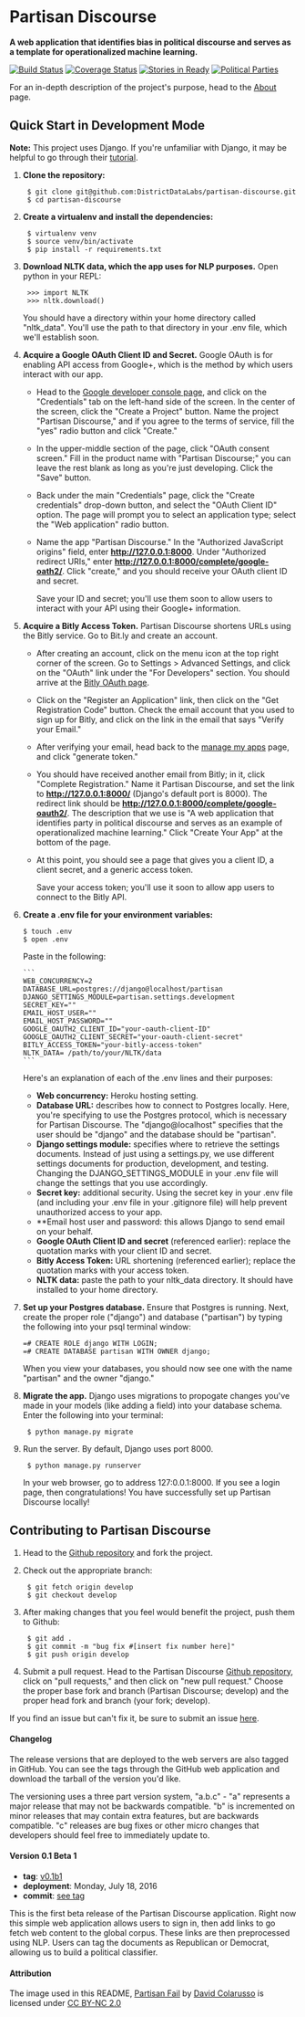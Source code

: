 # Partisan Discourse

**A web application that identifies bias in political discourse and serves as a template for operationalized machine learning.**

[![Build Status][travis_img]][travis_href]
[![Coverage Status][coveralls_img]][coveralls_href]
[![Stories in Ready][waffle_img]][waffle_href]
[![Political Parties](img/partisan.jpg)][partisan.jpg]

For an in-depth description of the project's purpose, head to the [About](about.md) page.

## Quick Start in Development Mode

**Note:**
This project uses Django. If you're unfamiliar with Django, it may be helpful to go through their [tutorial](https://docs.djangoproject.com/en/1.10/intro/tutorial01/).

1. **Clone the repository:**

        $ git clone git@github.com:DistrictDataLabs/partisan-discourse.git
        $ cd partisan-discourse


2. **Create a virtualenv and install the dependencies:**

        $ virtualenv venv
        $ source venv/bin/activate
        $ pip install -r requirements.txt


3. **Download NLTK data, which the app uses for NLP purposes.** Open python in your REPL:

        >>> import NLTK
        >>> nltk.download()


    You should have a directory within your home directory called "nltk_data". You'll use the path to that directory in your .env file, which we'll establish soon.

4.  **Acquire a Google OAuth Client ID and Secret.** Google OAuth is for enabling API access from Google+, which is the method by which users interact with our app.
      - Head to the [Google developer console page](https://console.developers.google.com), and click on the "Credentials" tab on the left-hand side of the screen. In the center of the screen, click the "Create a Project" button. Name the project "Partisan Discourse," and if you agree to the terms of service, fill the "yes" radio button and click "Create."
      - In the upper-middle section of the page, click "OAuth consent screen." Fill in the product name with "Partisan Discourse;" you can leave the rest blank as long as you're just developing. Click the "Save" button.
      - Back under the main "Credentials" page, click the "Create credentials" drop-down button, and select the "OAuth Client ID" option. The page will prompt you to select an application type; select the "Web application" radio button.
      - Name the app "Partisan Discourse." In the "Authorized JavaScript origins" field, enter **http://127.0.0.1:8000**. Under "Authorized redirect URIs," enter **http://127.0.0.1:8000/complete/google-oath2/**. Click "create," and you should receive your OAuth client ID and secret.  


        Save your ID and secret; you'll use them soon to allow users to interact with your API using their Google+ information.  


5.  **Acquire a Bitly Access Token.** Partisan Discourse shortens URLs using the Bitly service. Go to Bit.ly and create an account.
    - After creating an account, click on the menu icon at the top right corner of the screen. Go to Settings > Advanced Settings, and click on the "OAuth" link under the "For Developers" section. You should arrive at the [Bitly OAuth page](https://bitly.com/a/oauth_apps).
    - Click on the "Register an Application" link, then click on the "Get Registration Code" button. Check the email account that you used to sign up for Bitly, and click on the link in the email that says "Verify your Email."
    - After verifying your email, head back to the [manage my apps](https://bitly.com/a/oauth_apps) page, and click "generate token."
    - You should have received another email from Bitly; in it, click "Complete Registration." Name it Partisan Discourse, and set the link to **http://127.0.0.1:8000/** (Django's default port is 8000). The redirect link should be **http://127.0.0.1:8000/complete/google-oauth2/**. The description that we use is "A web application that identifies party in political discourse and serves as an example of operationalized machine learning." Click "Create Your App" at the bottom of the page.
    - At this point, you should see a page that gives you a client ID, a client secret, and a generic access token.


        Save your access token; you'll use it soon to allow app users to connect to the Bitly API.   


6.  **Create a .env file for your environment variables:**

        $ touch .env  
        $ open .env

    Paste in the following:

        ```
        WEB_CONCURRENCY=2  
        DATABASE_URL=postgres://django@localhost/partisan  
        DJANGO_SETTINGS_MODULE=partisan.settings.development  
        SECRET_KEY=""  
        EMAIL_HOST_USER=""  
        EMAIL_HOST_PASSWORD=""  
        GOOGLE_OAUTH2_CLIENT_ID="your-oauth-client-ID"  
        GOOGLE_OAUTH2_CLIENT_SECRET="your-oauth-client-secret"  
        BITLY_ACCESS_TOKEN="your-bitly-access-token"  
        NLTK_DATA= /path/to/your/NLTK/data  
        ```

      Here's an explanation of each of the .env lines and their purposes:  

      - **Web concurrency:** Heroku hosting setting.
      - **Database URL:** describes how to connect to Postgres locally. Here, you're specifying to use the Postgres protocol, which is necessary for Partisan Discourse. The "django@localhost" specifies that the user should be "django" and the database should be "partisan".
      - **Django settings module:** specifies where to retrieve the settings documents. Instead of just using a settings.py, we use different settings documents for production, development, and testing. Changing the DJANGO_SETTINGS_MODULE in your .env file will change the settings that you use accordingly.
      - **Secret key:** additional security. Using the secret key in your .env file (and including your .env file in your .gitignore file) will help prevent unauthorized access to your app.
      - **Email host user and password: this allows Django to send email on your behalf.
      - **Google OAuth Client ID and secret** (referenced earlier): replace the quotation marks with your client ID and secret.
      - **Bitly Access Token:** URL shortening (referenced earlier); replace the quotation marks with your access token.
      - **NLTK data:** paste the path to your nltk_data directory. It should have installed to your home directory.  



7.  **Set up your Postgres database.** Ensure that Postgres is running. Next, create the proper role ("django") and database ("partisan") by typing the following into your psql terminal window:

        =# CREATE ROLE django WITH LOGIN;
        =# CREATE DATABASE partisan WITH OWNER django;

    When you view your databases, you should now see one with the name "partisan" and the owner "django."

8. **Migrate the app.** Django uses migrations to propogate changes you've made in your models (like adding a field) into your database schema. Enter the following into your terminal:

        $ python manage.py migrate


9. Run the server. By default, Django uses port 8000.

        $ python manage.py runserver

      In your web browser, go to address 127:0.0.1:8000. If you see a login page, then congratulations! You have successfully set up Partisan Discourse locally!





## Contributing to Partisan Discourse

1. Head to the [Github repository](https://github.com/DistrictDataLabs/partisan-discourse) and fork the project.  


2. Check out the appropriate branch:  

        $ git fetch origin develop
        $ git checkout develop  


3. After making changes that you feel would benefit the project, push them to Github:


        $ git add .
        $ git commit -m "bug fix #[insert fix number here]"
        $ git push origin develop


4. Submit a pull request. Head to the Partisan Discourse [Github repository](https://github.com/DistrictDataLabs/partisan-discourse), click on "pull requests," and then click on "new pull request." Choose the proper base fork and branch (Partisan Discourse; develop) and the proper head fork and branch (your fork; develop).

If you find an issue but can't fix it, be sure to submit an issue [here](https://github.com/DistrictDataLabs/partisan-discourse/issues).  



#### Changelog

The release versions that are deployed to the web servers are also tagged in GitHub. You can see the tags through the GitHub web application and download the tarball of the version you'd like.

The versioning uses a three part version system, "a.b.c" - "a" represents a major release that may not be backwards compatible. "b" is incremented on minor releases that may contain extra features, but are backwards compatible. "c" releases are bug fixes or other micro changes that developers should feel free to immediately update to.

#### Version 0.1 Beta 1

* **tag**: [v0.1b1](https://github.com/DistrictDataLabs/partisan-discourse/releases/tag/v0.1b1)
* **deployment**: Monday, July 18, 2016
* **commit**: [see tag](#)

This is the first beta release of the Partisan Discourse application. Right now this simple web application allows users to sign in, then add links to go fetch web content to the global corpus. These links are then preprocessed using NLP. Users can tag the documents as Republican or Democrat, allowing us to build a political classifier.

#### Attribution

The image used in this README, [Partisan Fail][partisan.jpg] by [David Colarusso](https://www.flickr.com/photos/dcolarusso/) is licensed under [CC BY-NC 2.0](https://creativecommons.org/licenses/by-nc/2.0/)

<!-- References -->
[travis_img]: https://travis-ci.org/DistrictDataLabs/partisan-discourse.svg
[travis_href]: https://travis-ci.org/DistrictDataLabs/partisan-discourse
[waffle_img]: https://badge.waffle.io/DistrictDataLabs/partisan-discourse.png?label=ready&title=Ready
[waffle_href]: https://waffle.io/DistrictDataLabs/partisan-discourse
[coveralls_img]: https://coveralls.io/repos/github/DistrictDataLabs/partisan-discourse/badge.svg?branch=master
[coveralls_href]:https://coveralls.io/github/DistrictDataLabs/partisan-discourse?branch=master
[partisan.jpg]: https://flic.kr/p/a3bXVU
